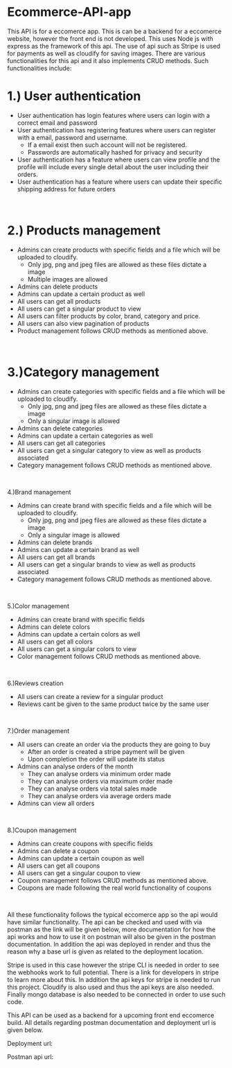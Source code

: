 # Ecommerce-API-app
This API is for a eccomerce app. This is can be a backend for a eccomerce website, however the front end is not developed. This uses Node js with express as the framework of this api. The use of api such as Stripe is used for payments as well as cloudify for saving images. There are various functionalities for this api and it also implements CRUD methods. Such functionalities include:

# 1.) User authentication
* User authentication has login features where users can login with a correct email and password<br />
* User authentication has registering features where users can register with a email, password and username.
  * If a email exist then such account will not be registered.
  * Passwords are automatically hashed for privacy and security
* User authentication has a feature where users can view profile and the profile will include every single detail about the user including their orders.
* User authentication has a feature where users can update their specific shipping address for future orders
<br />

# 2.) Products management
* Admins can create products with specific fields and a file which will be uploaded to cloudify.
  * Only jpg, png and jpeg files are allowed as these files dictate a image
  * Multiple images are allowed
* Admins can delete products
* Admins can update a certain product as well
* All users can get all products
* All users can get a singular product to view
* All users can filter products by color, brand, category and price.
* All users can also view pagination of products
* Product management follows CRUD methods as mentioned above.
<br />

# 3.)Category management
* Admins can create categories with specific fields and a file which will be uploaded to cloudify.
  * Only jpg, png and jpeg files are allowed as these files dictate a image
  * Only a singular image is allowed
* Admins can delete categories
* Admins can update a certain categories as well
* All users can get all categories
* All users can get a singular category to view as well as products associated 
* Category management follows CRUD methods as mentioned above.
<br />

4.)Brand management
* Admins can create brand with specific fields and a file which will be uploaded to cloudify.
  * Only jpg, png and jpeg files are allowed as these files dictate a image
  * Only a singular image is allowed
* Admins can delete brands
* Admins can update a certain brand as well
* All users can get all brands
* All users can get a singular brands to view as well as products associated 
* Category management follows CRUD methods as mentioned above.
<br />

5.)Color management
* Admins can create brand with specific fields
* Admins can delete colors
* Admins can update a certain colors as well
* All users can get all colors
* All users can get a singular colors to view 
* Color management follows CRUD methods as mentioned above.
<br />

6.)Reviews creation
* All users can create a review for a singular product
* Reviews cant be given to the same product twice by the same user
<br />

7.)Order management
* All users can create an order via the products they are going to buy
  * After an order is created a stripe payment will be given
  * Upon completion the order will update its status
* Admins can analyse orders of the month
  * They can analyse orders via minimum order made
  * They can analyse orders via maximum order made
  * They can analyse orders via total sales made
  * They can analyse orders via average orders made
* Admins can view all orders
<br />

8.)Coupon management
* Admins can create coupons with specific fields
* Admins can delete a coupon
* Admins can update a certain coupon as well
* All users can get all coupons
* All users can get a singular coupon to view
* Coupon management follows CRUD methods as mentioned above.
* Coupons are made following the real world functionality of coupons
<br />

All these functionality follows the typical eccomerce app so the api would have similar functionality. The api can be checked and used with via postman as the link will be given below, more documentation for how the api works and how to use it on postman will also be given in the postman documentation. In addition the api was deployed in render and thus the reason why a base url is given as related to the deployment location. <br />

Stripe is used in this case however the stripe CLI is needed in order to see the webhooks work to full potential. There is a link for developers in stripe to learn more about this. In addition the api keys for stripe is needed to run this project. Cloudify is also used and thus the api keys are also needed. Finally mongo database is also needed to be connected in order to use such code. <br />

This API can be used as a backend for a upcoming front end eccomerce build. All details regarding postman documentation and deployment url is given below.<br />

Deployment url:<br />

Postman api url:<br />

